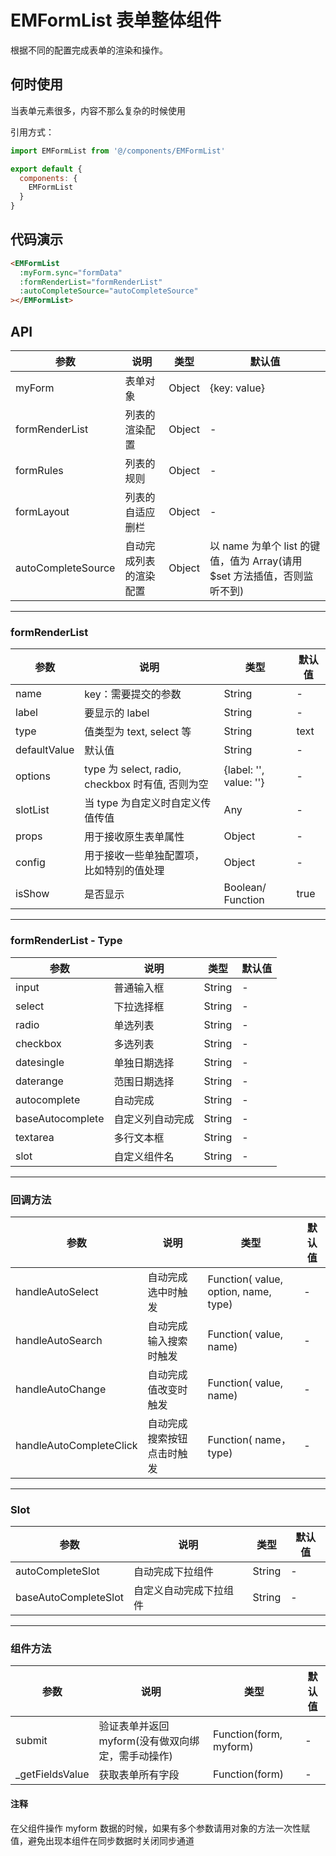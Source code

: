 <!--
 * @Author: your name
 * @Date: 2021-01-20 14:05:18
 * @LastEditTime: 2021-02-07 14:52:58
 * @LastEditors: Please set LastEditors
 * @Description: In User Settings Edit
 * @FilePath: \emanifest\src\components\EMFormList\README.md
-->

# EMFormList 表单整体组件

根据不同的配置完成表单的渲染和操作。

## 何时使用

当表单元素很多，内容不那么复杂的时候使用

引用方式：

```javascript
import EMFormList from '@/components/EMFormList'

export default {
  components: {
    EMFormList
  }
}
```

## 代码演示

```html
<EMFormList
  :myForm.sync="formData"
  :formRenderList="formRenderList"
  :autoCompleteSource="autoCompleteSource"
></EMFormList>
```

## API

| 参数               | 说明                   | 类型   | 默认值                                                                   |
| ------------------ | ---------------------- | ------ | ------------------------------------------------------------------------ |
| myForm             | 表单对象               | Object | {key: value}                                                             |
| formRenderList     | 列表的渲染配置         | Object | -                                                                        |
| formRules          | 列表的规则             | Object | -                                                                        |
| formLayout         | 列表的自适应删栏       | Object | -                                                                        |
| autoCompleteSource | 自动完成列表的渲染配置 | Object | 以 name 为单个 list 的键值，值为 Array(请用\$set 方法插值，否则监听不到) |

---

### formRenderList

| 参数         | 说明                                             | 类型                   | 默认值 |
| ------------ | ------------------------------------------------ | ---------------------- | ------ |
| name         | key：需要提交的参数                              | String                 | -      |
| label        | 要显示的 label                                   | String                 | -      |
| type         | 值类型为 text, select 等                         | String                 | text   |
| defaultValue | 默认值                                           | String                 | -      |
| options      | type 为 select, radio, checkbox 时有值, 否则为空 | {label: '', value: ''} | -      |
| slotList     | 当 type 为自定义时自定义传值传值                 | Any                    | -      |
| props        | 用于接收原生表单属性                             | Object                 | -      |
| config       | 用于接收一些单独配置项，比如特别的值处理         | Object                 | -      |
| isShow       | 是否显示                                         | Boolean/ Function      | true   |

---

### formRenderList - Type

| 参数             | 说明             | 类型   | 默认值 |
| ---------------- | ---------------- | ------ | ------ |
| input            | 普通输入框       | String | -      |
| select           | 下拉选择框       | String | -      |
| radio            | 单选列表         | String | -      |
| checkbox         | 多选列表         | String | -      |
| datesingle       | 单独日期选择     | String | -      |
| daterange        | 范围日期选择     | String | -      |
| autocomplete     | 自动完成         | String | -      |
| baseAutocomplete | 自定义列自动完成 | String | -      |
| textarea         | 多行文本框       | String | -      |
| slot             | 自定义组件名     | String | -      |

---

### 回调方法

| 参数                    | 说明                       | 类型                                 | 默认值 |
| ----------------------- | -------------------------- | ------------------------------------ | ------ |
| handleAutoSelect        | 自动完成选中时触发         | Function( value, option, name, type) | -      |
| handleAutoSearch        | 自动完成输入搜索时触发     | Function( value, name)               | -      |
| handleAutoChange        | 自动完成值改变时触发       | Function( value, name)               | -      |
| handleAutoCompleteClick | 自动完成搜索按钮点击时触发 | Function( name， type)               | -      |

---

### Slot

| 参数                 | 说明                   | 类型   | 默认值 |
| -------------------- | ---------------------- | ------ | ------ |
| autoCompleteSlot     | 自动完成下拉组件       | String | -      |
| baseAutoCompleteSlot | 自定义自动完成下拉组件 | String | -      |

---

### 组件方法

| 参数             | 说明                                              | 类型                   | 默认值 |
| ---------------- | ------------------------------------------------- | ---------------------- | ------ |
| submit           | 验证表单并返回 myform(没有做双向绑定，需手动操作) | Function(form, myform) | -      |
| \_getFieldsValue | 获取表单所有字段                                  | Function(form)         | -      |

#### 注释

在父组件操作 myform 数据的时候，如果有多个参数请用对象的方法一次性赋值，避免出现本组件在同步数据时关闭同步通道
